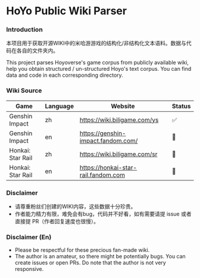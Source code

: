 # HoYo Public Wiki Parser

### Introduction

本项目用于获取开源WIKI中的米哈游游戏的结构化/非结构化文本语料。数据与代码在各自的文件夹内。

This project parses Hoyoverse's game corpus from publicly available wiki, help you obtain structured / un-structured Hoyo's text corpus. You can find data and code in each corresponding directory.

### Wiki Source
| Game              | Language | Website                             | Status                |
|-------------------|----------|-------------------------------------|-----------------------|
| Genshin Impact    | zh       | https://wiki.biligame.com/ys        | :white_check_mark:    |
| Genshin Impact    | en       | https://genshin-impact.fandom.com/  | :rocket:              |
| Honkai: Star Rail | zh       | https://wiki.biligame.com/sr        | :rocket:              |
| Honkai: Star Rail | en       | https://honkai-star-rail.fandom.com | :black_square_button: |


### Disclaimer

- 请尊重粉丝们创建的WIKI内容，这些数据十分珍贵。
- 作者能力精力有限，难免会有bug，代码并不好看，如有需要请提 issue 或者直接提 PR（作者回复速度也很慢）。

### Disclaimer (En)

- Please be respectful for these precious fan-made wiki.
- The author is an amateur, so there might be potentially bugs. You can create issues or open PRs. Do note that the author is not very responsive.
